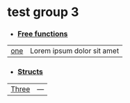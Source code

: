 
# test group 3

- ### [Free functions](./test_group_3-free_functions.md)

| | |
|:---|:---|
| [one](./hello_world-A-one.md) | Lorem ipsum dolor sit amet |

- ### [Structs](./test_group_3-structs.md)

| | |
|:---|:---|
| [Three](./hello_world-A-Three.md) | — |
